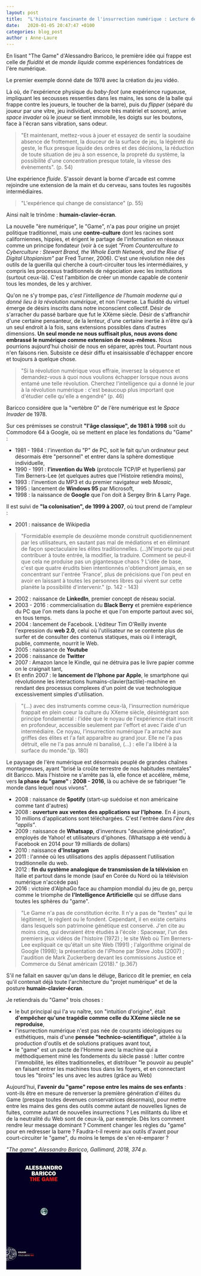 ```yaml
---
layout: post
title:  "L'histoire fascinante de l'insurrection numérique : Lecture de The Game, d'Alessandro Baricco"
date:   2020-01-05 20:47:47 +0100
categories: blog_post
author : Anne-Laure
---
```


En lisant "The Game" d'Alessandro Baricco, le première idée qui frappe est celle de *fluidité* et de *monde liquide* comme expériences fondatrices de l'ère numérique. 

Le premier exemple donné date de 1978 avec la création du jeu vidéo. 

Là où, de l'expérience physique du *baby-foot* (une expérience rugueuse, impliquant les secousses ressenties
dans les mains, les sons de la balle qui frappe contre les joueurs, le toucher de la barre), puis du *flipper* (séparé du joueur par une vitre, jeu individuel, encore très matériel et sonore), 
arrive *space invader* où le joueur se tient immobile, les doigts sur les boutons, face à l'écran sans vibration, sans odeur.

>"Et maintenant, mettez-vous à jouer et essayez de sentir la soudaine absence de frottement, la douceur de la surface de jeu, la légèreté du geste, le flux presque
liquide des ordres et des décisions, la réduction de toute situation de jeu à son essence, la propreté du système, la possibilité d'une concentration presque totale, 
la vitesse des évènements". (p. 54)

Une expérience *fluide*. S'assoir devant la borne d'arcade est comme rejoindre une extension de la main et du cerveau,  sans toutes les rugosités intermédiaires.

>"L'expérience qui change de consistance" (p. 55)

Ainsi naît le trinôme : **humain-clavier-écran**. 

La nouvelle "ère numérique", le "Game", n'a pas pour origine un projet politique traditionnel, mais une **contre-culture** dont les racines sont californiennes, hippies, et érigent le partage de l'information 
en réseaux comme un principe fondateur (voir à ce sujet *"From Counterculture to Cyberculture : Stewart Brand, the Whole Earth Network, and the Rise of Digital Utopianism"* par Fred Turner, 2006).
C'est une révolution née des outils de la guerilla qui cherche à court-circuiter tous les intermédiaires, y compris les processus traditionnels de négociation avec les institutions (surtout ceux-là). 
C'est l'ambition de créer un monde capable de contenir tous les mondes, de les y archiver.

Qu'on ne s'y trompe pas, *c'est l'intelligence de l'humain moderne qui a donné lieu à la révolution numérique*, et non l'inverse. 
La fluidité du virtuel émerge de désirs inscrits dans notre inconscient collectif. Désir de s'arracher du passé barbare que fut le XXème siècle. 
Désir de s'affranchir d'une certaine pensanteur, de la lenteur, d'une certaine inertie à n'être qu'à un seul endroit à la fois, sans extensions possibles dans d'autres dimensions.
**Un seul monde ne nous suffisait plus, nous avons donc embrassé le numérique comme extension de nous-mêmes.** 
Nous pourrions aujourd'hui choisir de nous en séparer, après tout. 
Pourtant nous n'en faisons rien. Subsiste ce désir diffu et insaisissable d'échapper encore et toujours à quelque chose.

>"Si la révolution numérique vous effraie, inversez la séquence et demandez-vous à quoi nous voulions échapper lorsque nous avons entamé une telle révolution. Cherchez l'intelligence qui a donné
le jour à la révolution numérique : c'est beaucoup plus important que d'étudier celle qu'elle a engendré" (p. 46)

Baricco considère que la "vertèbre 0" de l'ère numérique est le *Space Invader* de 1978. 

Sur ces prémisses se construit **"l'âge classique", de 1981 à 1998** soit du Commodore 64 à Google, où se mettent en place les fondations du "Game" : 

- 1981 - 1984 : l'invention du "P" de PC, soit le fait qu'un ordinateur peut désormais être "personnel" et entrer dans la sphère domestique individuelle,
- 1990 - 1991 : **l'invention du Web** (protocole TCP/IP et hyperliens) par Tim Berners-Lee (et quelques autres que l'Histoire retiendra moins), 
- 1993 : l'invention du MP3 et du premier navigateur web *Mosaic*,
- 1995 : lancement de **Windows 95** par Microsoft,
- 1998 : la naissance de **Google** que l'on doit à Sergey Brin & Larry Page.

Il est suivi de **"la colonisation", de 1999 à 2007**, où tout prend de l'ampleur :

- 2001 : naissance de Wikipedia

>"Formidable exemple de deuxième monde construit quotidiennement par les utilisateurs, en sautant pas mal de médiations et en éliminant de façon spectaculaire les élites traditionnelles.
(...)N'importe qui peut contribuer à toute entrée, la modifier, la traduire. Comment se peut-il que cela ne produise pas un gigantesque chaos ? L'idée de base, c'est que quatre érudits bien
intentionnés n'obtiendront jamais, en se concentrant sur l'entrée 'France', plus de précisions que l'on peut en avoir en laissant à toutes les personnes libres qui vivent sur cette planète
la possibilité d'intervenir." (p. 142 - 143)

- 2002 : naissance de **LinkedIn**, premier concept de réseau social.
- 2003 - 2016 : commercialisation du **Black Berry** et première expérience du PC que l'on mets dans la poche et que l'on emporte partout avec soi, en tous temps.
- 2004 : lancement de Facebook. L'éditeur Tim O'Reilly invente l'expression du **web 2.0**, celui où l'utilisateur ne se contente plus de surfer et de consulter des contenus statiques, mais où il
interagit, publie, commente, nourrit le Web.
- 2005 : naissance de **Youtube**
- 2006 : naissance de **Twitter**
- 2007 : Amazon lance le Kindle, qui ne détruira pas le livre papier comme on le craignait tant,
- Et enfin 2007 : le **lancement de l'Iphone par Apple**, le smartphone qui révolutionne les interactions humains-clavier(tactile)-machine en rendant des processus complexes
d'un point de vue technologique excessivement simples d'utilisation.

>"(...) avec des instruments comme ceux-là, l'insurrection numérique frappait en plein coeur la culture du XXeme siècle, désintégrant son principe fondamental : l'idée que le noyau de l'expérience
était inscrit en profondeur, accessible seulement par l'effort et avec l'aide d'un intermédiaire. Ce noyau, l'insurrection numérique l'a arraché aux griffes des élites et l'a fait apparaître au grand jour.
Elle ne l'a pas détruit, elle ne l'a pas annulé ni banalisé, (...) : elle l'a libéré à la surface du monde."(p. 180)

Le paysage de l'ère numérique est désormais peuplé de grandes chaînes montagneuses, ayant "brisé la croûte terrestre de nos habitudes mentales" dit Baricco.
Mais l'histoire ne s'arrête pas là, elle fonce et accélère, même, vers **la phase du "game" : 2008 - 2016**, là ou achève de se fabriquer "le monde dans lequel nous vivons".

- 2008 : naissance de **Spotify** (start-up suédoise et non américaine comme tant d'autres)
- 2008 : **ouverture aux ventes des applications sur l'Iphone**. En 4 jours, 10 millions d'applications sont téléchargées. C'est l'entrée dans *l'ère des "applis"*.
- 2009 : naissance de **Whatsapp**, d'inventeurs "deuxième génération", employés de Yahoo! et utilisateurs d'iphones. (Whatsapp a été vendu à Facebook en 2014 pour 19 milliards de dollars)
- 2010 : naissance **d'Instagram**
- 2011 : l'année où les utilisations des applis dépassent l'utilisation traditionnelle du web.
- 2012 : **fin du système analogique de transmission de la télévision** en Italie et partout dans le monde (sauf en Corée du Nord où la télévision numérique n'accède pas)
- 2016 : victoire d'AlphaGo face au champion mondial du jeu de go, perçu comme le triomphe de **l'Intelligence Artificielle** qui se diffuse dans toutes les sphères du "game".


>"Le Game n'a pas de constitution écrite. Il n'y a pas de "textes" qui le légitiment, le règlent ou le fondent. Cependant, il en existe certains 
dans lesquels son patrimoine génétique est conservé. J'en cite au moins cinq, qui devraient être étudiés à l'école : Spacewar, l'un des premiers
jeux vidéos de l'histoire (1972) ; le site Web où Tim Berners-Lee expliquait ce qu'était un site Web (1991) ; l'algorithme original de Google (1998);
la présentation de l'iPhone par Steve Jobs (2007) ; l'audition de Mark Zuckerberg devant les commissions Justice et Commerce du Sénat américain (2018)." (p.367)

S'il ne fallait en sauver qu'un dans le déluge, Baricco dit le premier, en cela qu'il contenait déjà toute l'architecture du "projet numérique" et de la posture **humain-clavier-écran**.

Je retiendrais du "Game" trois choses :
- le but principal qui l'a vu naître, son "intuition d'origine", était **d'empêcher qu'une tragédie comme celle du XXeme siècle ne se reproduise**,
- l'insurrection numérique n'est pas née de courants idéologiques ou esthétiques, mais d'une **pensée "technico-scientifique"**, attelée à la production d'outils et de solutions pratiques avant tout,
- le "game" est un pacte de l'Homme avec la machine qui a méthodiquement miné les fondements du siècle passé : lutter contre l'immobilité, les élites traditionnelles, et distribuer "le pouvoir au peuple" en
faisant entrer les machines tous dans les foyers, et en connectant tous les "tiroirs" les uns avec les autres (grâce au Web)

Aujourd'hui, **l'avenir du "game" repose entre les mains de ses enfants** : vont-ils être en mesure de renverser la première génération d'élites du Game (presque toutes devenues conservatrices désormais), pour mettre 
entre les mains des gens des outils comme autant de nouvelles lignes de fuites, comme autant de nouvelles insurrections ? 
Les militants du libre et de la neutralité du Web sont de ceux-là, par exemple. Dès lors comment rendre leur message dominant ? 
Comment changer les règles du "game" pour en redresser la barre ?
Faudra-t-il revenir aux outils d'avant pour court-circuiter le "game", du moins le temps de s'en ré-emparer ?


*"The game", Alessandro Baricco, Gallimard, 2018, 374 p.*
![The game cover](/_posts/thegamecover.jpg)




